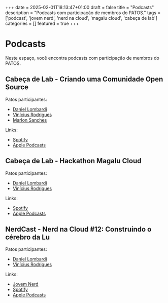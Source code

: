 +++
date = 2025-02-01T18:13:47+01:00
draft = false
title = "Podcasts"
description = "Podcasts com participação de membros do PATOS."
tags = ['podcast', 'jovem nerd', 'nerd na cloud', 'magalu cloud', 'cabeça de lab']
categories = []
featured = true
+++

# Podcasts

Neste espaço, você encontra podcasts com participação de membros do PATOS.

## Cabeça de Lab - Criando uma Comunidade Open Source

Patos participantes:
- [Daniel Lombardi](https://www.linkedin.com/in/daniel-lombardi/)
- [Vinícius Rodrigues](https://www.linkedin.com/in/vinirodrig/)
- [Marlon Sanches](https://www.linkedin.com/in/marlonhenq/)

Links:
- [Spotify](https://open.spotify.com/episode/3BfRgZBkLO6pM8LJTISeQu?si=fd042571e66b4199)
- [Apple Podcasts](https://podcasts.apple.com/us/podcast/criando-uma-comunidade-open-source/id1460009998?i=1000684289352)

## Cabeça de Lab - Hackathon Magalu Cloud

Patos participantes:
- [Daniel Lombardi](https://www.linkedin.com/in/daniel-lombardi/)
- [Vinícius Rodrigues](https://www.linkedin.com/in/vinirodrig/)

Links:
- [Spotify](https://open.spotify.com/episode/4eZ0SHR98oRefERYMmp1FG?si=e9a986aff1284c4f)
- [Apple Podcasts](https://podcasts.apple.com/us/podcast/hackathon-magalu-cloud/id1460009998?i=1000676122960)

## NerdCast - Nerd na Cloud #12: Construindo o cérebro da Lu

Patos participantes:
- [Daniel Lombardi](https://www.linkedin.com/in/daniel-lombardi/)
- [Vinícius Rodrigues](https://www.linkedin.com/in/vinirodrig/)

Links:
- [Jovem Nerd](https://jovemnerd.com.br/podcasts/nerd-na-cloud/construindo-o-cerebro-da-lu)
- [Spotify](https://open.spotify.com/episode/02p9qkUJIvf9cuZ7h6O1qb?si=f665540ea6ce489c)
- [Apple Podcasts](https://podcasts.apple.com/us/podcast/nerd-na-cloud-12-construindo-o-c%C3%A9rebro-da-lu/id381816509?i=1000678646413)
